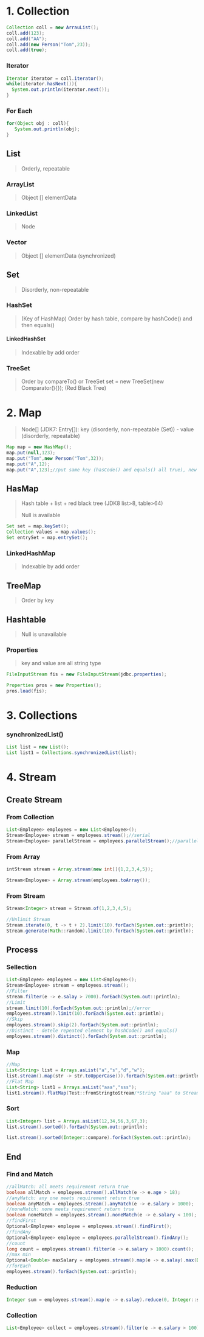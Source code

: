 # 1. Collection
~~~java
Collection coll = new ArrauList();
coll.add(123);
coll.add("AA");
coll.add(new Person("Tom",23));
coll.add(true);
~~~
### Iterator
~~~java
Iterator iterator = coll.iterator();
while(iterator.hasNext()){
  System.out.println(iterator.next());
}
~~~
### For Each
~~~java
for(Object obj : coll){
   System.out.println(obj);
}
~~~
## List
> Orderly, repeatable
### ArrayList
> Object [] elementData
### LinkedList
> Node
### Vector
> Object [] elementData (synchronized)
## Set
> Disorderly, non-repeatable
### HashSet
> (Key of HashMap) Order by hash table, compare by hashCode() and then equals()
#### LinkedHashSet
> Indexable by add order
### TreeSet
> Order by compareTo() or TreeSet set = new TreeSet(new Comparator(){}); (Red Black Tree)
# 2. Map
> Node[] (JDK7: Entry[]): key (disorderly, non-repeatable (Set)) - value (disorderly, repeatable)
~~~java
Map map = new HashMap();
map.put(null,123);
map.put("Tom",new Person("Tom",32));
map.put("A",12);
map.put("A",123);//put same key (hasCode() and equals() all true), new value would cover old
~~~
## HasMap
> Hash table + list + red black tree (JDK8 list>8, table>64)
>
> Null is available 
~~~java
Set set = map.keySet();
Collection values = map.values();
Set entrySet = map.entrySet();
~~~
### LinkedHashMap
> Indexable by add order
## TreeMap
> Order by key
## Hashtable
> Null is unavailable
### Properties
> key and value are all string type
~~~java
FileInputStream fis = new FileInputStream(jdbc.properties);

Properties pros = new Properties();
pros.load(fis);
~~~
# 3. Collections
### synchronizedList()
~~~java
List list = new List();
List list1 = Collections.synchronizedList(list);
~~~
# 4. Stream
## Create Stream
### From Collection
```java
List<Employee> employees = new List<Employee>();
Stream<Employee> stream = employees.stream();//serial
Stream<Employee> parallelStream = employees.parallelStream();//parallel
```
### From Array
```java
intStream stream = Array.stream(new int[]{1,2,3,4,5});

Stream<Employee> = Array.stream(employees.toArray());
```
### From Stream
```java
Stream<Integer> stream = Stream.of(1,2,3,4,5);

//Unlimit Stream
Stream.iterate(0, t -> t + 2).limit(10).forEach(System.out::println);
Stream.generate(Math::random).limit(10).forEach(System.out::println);
```
## Process
### Sellection
```java
List<Employee> employees = new List<Employee>();
Stream<Employee> stream = employees.stream();
//Filter
stream.filter(e -> e.salay > 7000).forEach(System.out::println);
//Limit
stream.limit(10).forEach(System.out::println);//error
employees.stream().limit(10).forEach(System.out::println);
//Skip
employees.stream().skip(2).forEach(System.out::println);
//Distinct - detele repeated element by hashCode() and equals()
employees.stream().distinct().forEach(System.out::println);
```
### Map
```java
//Map
List<String> list = Arrays.asList("a","s","d","w");
list.stream().map(str -> str.toUpperCase()).forEach(System.out::println);
//Flat Map
List<String> list1 = Arrays.asList("aaa","sss");
list1.stream().flatMap(Test::fromStringtoStream/*String "aaa" to Stream<String> "a" "a" "a"*/).forEach(System.out::println);//"a" "a" "a" "s" "s" "s"
```
### Sort
```java
List<Integer> list = Arrays.asList(12,34,56,3,67,3);
list.stream().sorted().forEach(System.out::println);

list.stream().sorted(Integer::compare).forEach(System.out::println);
```
## End
### Find and Match
```java
//allMatch: all meets requirement return true
boolean allMatch = employees.stream().allMatch(e -> e.age > 18);
//anyMatch: any one meets requirement return true
boolean anyMatch = employees.stream().anyMatch(e -> e.salary > 1000);
//noneMatch: none meets requirement return true
boolean noneMatch = employees.stream().noneMatch(e -> e.salary < 100);
//findFirst
Optional<Employee> employee = employees.stream().findFirst();
//findAny
Optional<Employee> employee = employees.parallelStream().findAny();
//count
long count = employees.stream().filter(e -> e.salary > 1000).count();
//max min
Optional<Double> maxSalary = employees.stream().map(e -> e.salay).max(Double::compare);
//forEach
employees.stream().forEach(System.out::println);
```
### Reduction
```java
Integer sum = employees.stream().map(e -> e.salay).reduce(0, Integer::sum);
```
### Collection
```java
List<Employee> collect = employees.stream().filter(e -> e.salary > 100).collect(Collectors.toList());
```
